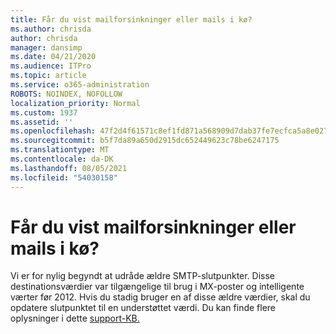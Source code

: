 ```yaml
---
title: Får du vist mailforsinkninger eller mails i kø?
ms.author: chrisda
author: chrisda
manager: dansimp
ms.date: 04/21/2020
ms.audience: ITPro
ms.topic: article
ms.service: o365-administration
ROBOTS: NOINDEX, NOFOLLOW
localization_priority: Normal
ms.custom: 1937
ms.assetid: ''
ms.openlocfilehash: 47f2d4f61571c8ef1fd871a568909d7dab37fe7ecfca5a8e02728e12b759ae40
ms.sourcegitcommit: b5f7da89a650d2915dc652449623c78be6247175
ms.translationtype: MT
ms.contentlocale: da-DK
ms.lasthandoff: 08/05/2021
ms.locfileid: "54030158"
---
```

# <a name="are-you-seeing-email-delays-or-queued-mail"></a>Får du vist mailforsinkninger eller mails i kø?

Vi er for nylig begyndt at udråde ældre SMTP-slutpunkter. Disse destinationsværdier var tilgængelige til brug i MX-poster og intelligente værter før 2012. Hvis du stadig bruger en af disse ældre værdier, skal du opdatere slutpunktet til en understøttet værdi. Du kan finde flere oplysninger i dette [support-KB.](https://support.microsoft.com/help/4057301/attr35-response-code-when-mail-is-sent-to-eop-exo)
